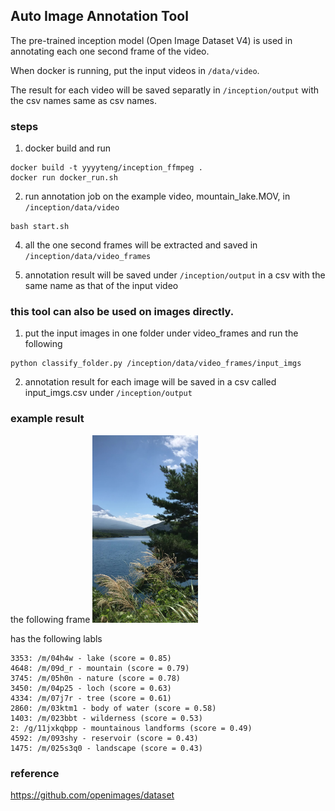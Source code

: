 
## Auto Image Annotation Tool

The pre-trained inception model (Open Image Dataset V4) is used in annotating each one second frame of the video.

When docker is running, put the input videos in ```/data/video```.

The result for each video will be saved separatly in ```/inception/output``` with the csv names same as csv names.


### steps 
1. docker build and run 
```
docker build -t yyyyteng/inception_ffmpeg .
docker run docker_run.sh
```
2. run annotation job on the example video, mountain_lake.MOV, in ```/inception/data/video```
```
bash start.sh
```
4. all the one second frames will be extracted and saved in ```/inception/data/video_frames``` 

5. annotation result will be saved under ```/inception/output``` in a csv with the same name as that of the input video



### this tool can also be used on images directly.
1. put the input images in one folder under video_frames and run the following
```
python classify_folder.py /inception/data/video_frames/input_imgs
```

2. annotation result for each image will be saved in a csv called input_imgs.csv under  ```/inception/output``` 


### example result 
the following frame 
<img src="https://github.com/yueying-teng/auto_image_annotation_tool/blob/master/data/video_frames/mountain_lake/mountain_lake007.jpg" height="300">

has the following labls 
```
3353: /m/04h4w - lake (score = 0.85)
4648: /m/09d_r - mountain (score = 0.79)
3745: /m/05h0n - nature (score = 0.78)
3450: /m/04p25 - loch (score = 0.63)
4334: /m/07j7r - tree (score = 0.61)
2860: /m/03ktm1 - body of water (score = 0.58)
1403: /m/023bbt - wilderness (score = 0.53)
2: /g/11jxkqbpp - mountainous landforms (score = 0.49)
4592: /m/093shy - reservoir (score = 0.43)
1475: /m/025s3q0 - landscape (score = 0.43)
```

### reference
https://github.com/openimages/dataset